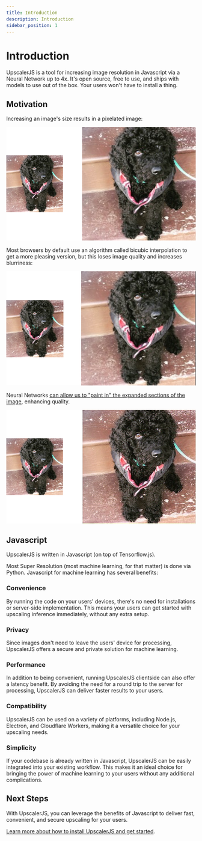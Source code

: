 ```yaml
---
title: Introduction
description: Introduction
sidebar_position: 1
---
```


# Introduction

UpscalerJS is a tool for increasing image resolution in Javascript via a Neural Network up to 4x. It's open source, free to use, and ships with models to use out of the box. Your users won't have to install a thing.

## Motivation

Increasing an image's size results in a pixelated image:

![Pixelated 2x](./assets/image-2x.png)

Most browsers by default use an algorithm called bicubic interpolation to get a more pleasing version, but this loses image quality and increases blurriness:

![Bicubic 2x](./assets/image-bicubic-2x.png)

Neural Networks [can allow us to "paint in" the expanded sections of the image](https://paperswithcode.com/task/image-super-resolution), enhancing quality.

![Upscaled 2x](./assets/image-upscaled-2x.png)

## Javascript

UpscalerJS is written in Javascript (on top of Tensorflow.js).

Most Super Resolution (most machine learning, for that matter) is done via Python. Javascript for machine learning has several benefits:

### Convenience
By running the code on your users' devices, there's no need for installations or server-side implementation. This means your users can get started with upscaling inference immediately, without any extra setup.

### Privacy
Since images don't need to leave the users' device for processing, UpscalerJS offers a secure and private solution for machine learning.

### Performance
In addition to being convenient, running UpscalerJS clientside can also offer a latency benefit. By avoiding the need for a round trip to the server for processing, UpscalerJS can deliver faster results to your users.

### Compatibility
UpscalerJS can be used on a variety of platforms, including Node.js, Electron, and Cloudflare Workers, making it a versatile choice for your upscaling needs.

### Simplicity
If your codebase is already written in Javascript, UpscalerJS can be easily integrated into your existing workflow. This makes it an ideal choice for bringing the power of machine learning to your users without any additional complications.

## Next Steps

With UpscalerJS, you can leverage the benefits of Javascript to deliver fast, convenient, and secure upscaling for your users.

[Learn more about how to install UpscalerJS and get started](/documentation/getting-started).
